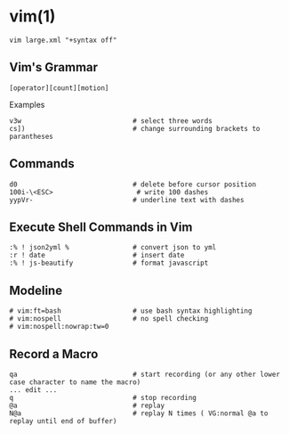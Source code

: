 
# vim(1)

    vim large.xml "+syntax off"

## Vim's Grammar

    [operator][count][motion]

Examples

    v3w                            # select three words
    cs])                           # change surrounding brackets to parantheses

## Commands

    d0                             # delete before cursor position
    100i-\<ESC>                     # write 100 dashes
    yypVr-                         # underline text with dashes

## Execute Shell Commands in Vim

    :% ! json2yml %                # convert json to yml
    :r ! date                      # insert date
    :% ! js-beautify               # format javascript

## Modeline

    # vim:ft=bash                  # use bash syntax highlighting
    # vim:nospell                  # no spell checking
    # vim:nospell:nowrap:tw=0

## Record a Macro

    qa                             # start recording (or any other lower case character to name the macro)
    ... edit ...
    q                              # stop recording
    @a                             # replay
    N@a                            # replay N times ( VG:normal @a to replay until end of buffer)

